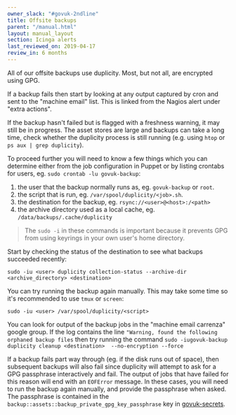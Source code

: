 ```yaml
---
owner_slack: "#govuk-2ndline"
title: Offsite backups
parent: "/manual.html"
layout: manual_layout
section: Icinga alerts
last_reviewed_on: 2019-04-17
review_in: 6 months
---
```


All of our offsite backups use duplicity. Most, but not all, are
encrypted using GPG.

If a backup fails then start by looking at any output captured by
cron and sent to the "machine email" list. This is linked from the
Nagios alert under "extra actions".

If the backup hasn't failed but is flagged with a freshness warning, it may still be in progress. The asset stores are large and backups can take a long time, check whether the duplicity process is still running (e.g. using `htop` or `ps aux | grep duplicity`).

To proceed further you will need to know a few things which you can
determine either from the job configuration in Puppet or by listing
crontabs for users, eg. `sudo crontab -lu govuk-backup`:

1. the user that the backup normally runs as, eg. `govuk-backup` or
    `root`.
2. the script that is run, eg. `/var/spool/duplicity/<job>.sh`.
3. the destination for the backup, eg. `rsync://<user>@<host>:/<path>`
4. the archive directory used as a local cache, eg.
    `/data/backups/.cache/duplicity`

> The `sudo -i` in these commands is important because it prevents GPG
from using keyrings in your own user's home directory.

Start by checking the status of the destination to see what backups
succeeded recently:

    sudo -iu <user> duplicity collection-status --archive-dir <archive_directory> <destination>

You can try running the backup again manually. This may take some time
so it's recommended to use `tmux` or `screen`:

    sudo -iu <user> /var/spool/duplicity/<script>

You can look for output of the backup jobs in the
"machine email carrenza" google group. If the log contains the line
`"Warning, found the following orphaned backup files` then try running
the command
`sudo -iugovuk-backup duplicity cleanup <destination>  --no-encryption --force`

If a backup fails part way through (eg. if the disk runs out of space),
then subsequent backups will also fail since duplicity will attempt
to ask for a GPG passphrase interactively and fail. The output of jobs
that have failed for this reason will end with an `EOFError` message.
In these cases, you will need to run the backup again manually, and
provide the passphrase when asked. The passphrase is contained in the
`backup::assets::backup_private_gpg_key_passphrase` key in
[govuk-secrets](https://github.com/alphagov/govuk-secrets/blob/master/puppet/hieradata/production_credentials.yaml).
